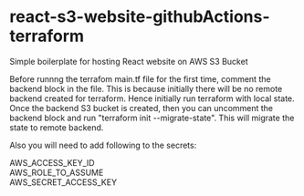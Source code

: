 # react-s3-website-githubActions-terraform
Simple boilerplate for hosting React website on AWS S3 Bucket

Before runnng the terrafom main.tf file for the first time, comment the backend block in the file. This is because initially there will be no remote backend created for terraform. Hence initially run terraform with local state. Once the backend S3 bucket is created, then you can uncomment the backend block and run "terraform init --migrate-state". This will migrate the state to remote backend.

Also you will need to add following to the secrets:  
  
AWS_ACCESS_KEY_ID<br />
AWS_ROLE_TO_ASSUME<br />
AWS_SECRET_ACCESS_KEY<br />
